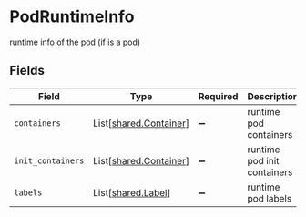 # PodRuntimeInfo

runtime info of the pod (if is a pod)


## Fields

| Field                                                      | Type                                                       | Required                                                   | Description                                                |
| ---------------------------------------------------------- | ---------------------------------------------------------- | ---------------------------------------------------------- | ---------------------------------------------------------- |
| `containers`                                               | List[[shared.Container](../../models/shared/container.md)] | :heavy_minus_sign:                                         | runtime pod containers                                     |
| `init_containers`                                          | List[[shared.Container](../../models/shared/container.md)] | :heavy_minus_sign:                                         | runtime pod init containers                                |
| `labels`                                                   | List[[shared.Label](../../models/shared/label.md)]         | :heavy_minus_sign:                                         | runtime pod labels                                         |